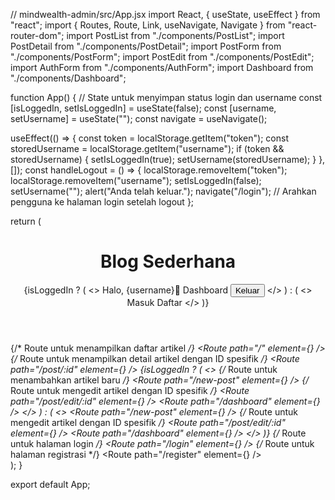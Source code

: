 // mindwealth-admin/src/App.jsx
import React, { useState, useEffect } from "react";
import { Routes, Route, Link, useNavigate, Navigate } from "react-router-dom";
import PostList from "./components/PostList";
import PostDetail from "./components/PostDetail";
import PostForm from "./components/PostForm";
import PostEdit from "./components/PostEdit";
import AuthForm from "./components/AuthForm";
import Dashboard from "./components/Dashboard";

function App() {
  // State untuk menyimpan status login dan username
  const [isLoggedIn, setIsLoggedIn] = useState(false);
  const [username, setUsername] = useState("");
  const navigate = useNavigate();

  useEffect(() => {
    const token = localStorage.getItem("token");
    const storedUsername = localStorage.getItem("username");
    if (token && storedUsername) {
      setIsLoggedIn(true);
      setUsername(storedUsername);
    }
  }, []);
  const handleLogout = () => {
    localStorage.removeItem("token");
    localStorage.removeItem("username");
    setIsLoggedIn(false);
    setUsername("");
    alert("Anda telah keluar.");
    navigate("/login"); // Arahkan pengguna ke halaman login setelah logout
  };

  return (
    <div className="App">
      <header className="bg-blue-500 text-white p-4 flex justify-between items-center">
        <h1>
          <Link to="/">Blog Sederhana</Link>
        </h1>
        <nav className="flex space-x-4">
          {isLoggedIn ? (
            <>
              <span className="bg-gray-200 p-3 rounded-lg text-gray-800">Halo, {username}👋</span>
              <Link to="/dashboard" className="text-white bg-teal-600 p-3 rounded hover:bg-teal-700 transition-smooth">
                Dashboard
              </Link>
              <button onClick={handleLogout} className="bg-teal-600 p-3 rounded hover:bg-teal-700 transition-smooth">
                Keluar
              </button>
            </>
          ) : (
            <>
              <Link to="/login" className="text-white bg-teal-600 p-3 rounded hover:bg-teal-700 transition-smooth">
                Masuk
              </Link>
              <Link to="/register" className="text-white bg-teal-600 p-3 rounded hover:bg-teal-700 transition-smooth">
                Daftar
              </Link>
            </>
          )}
        </nav>
      </header>
      <main className="container mx-auto p-4">
        <Routes>
          {/* Route untuk menampilkan daftar artikel */}
          <Route path="/" element={<PostList />} />
          {/* Route untuk menampilkan detail artikel dengan ID spesifik */}
          <Route path="/post/:id" element={<PostDetail />} />
          {isLoggedIn ? (
            <>
              {/* Route untuk menambahkan artikel baru */}
              <Route path="/new-post" element={<PostForm />} />
              {/* Route untuk mengedit artikel dengan ID spesifik */}
              <Route path="/post/edit/:id" element={<PostEdit />} />
              <Route path="/dashboard" element={<Dashboard />} />
            </>
          ) : (
            <>
              <Route path="/new-post" element={<Navigate to="/login" />} />
              {/* Route untuk mengedit artikel dengan ID spesifik */}
              <Route path="/post/edit/:id" element={<Navigate to="/register" />} />
              <Route path="/dashboard" element={<Navigate to="/login" />} />
            </>
          )}
          {/* Route untuk halaman login */}
          <Route path="/login" element={<AuthForm type="login" />} />
          {/* Route untuk halaman registrasi */}
          <Route path="/register" element={<AuthForm type="register" />} />
        </Routes>
      </main>
    </div>
  );
}

export default App;
